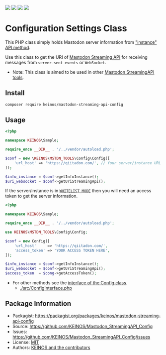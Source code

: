 [![](https://api.travis-ci.org/KEINOS/Mastodon_StreamingAPI_Config.svg?branch=master)](https://travis-ci.org/KEINOS/Mastodon_StreamingAPI_Config/builds "View Build Status in Travis CI")
[![](https://img.shields.io/coveralls/KEINOS/Mastodon_StreamingAPI_Config/master)](https://coveralls.io/github/KEINOS/Mastodon_StreamingAPI_Config?branch=master "View Coverage Status in COVERALLS")
[![](https://img.shields.io/scrutinizer/quality/g/KEINOS/Mastodon_StreamingAPI_Config/master)](https://scrutinizer-ci.com/g/KEINOS/Mastodon_StreamingAPI_Config/?branch=master "View code quality in Scrutinizer")
[![](https://img.shields.io/packagist/php-v/keinos/mastodon-streaming-api-config)](https://github.com/KEINOS/Mastodon_Streaming_API_Config/blob/master/.travis.yml "View version support in Packagist")

# Configuration Settings Class

This PHP class simply holds Mastodon server information from ["instance" API method](https://docs.joinmastodon.org/methods/instance/).

Use this class to get the URI of [Mastodon Streaming API](https://docs.joinmastodon.org/methods/timelines/streaming/) for receiving messages from `server-sent events` or `WebSocket`.

- Note: This class is aimed to be used in other [Mastodon StreamingAPI tools](https://github.com/search?q=user%3AKEINOS+Mastodon_StreamingAPI_).

## Install

```bash
composer require keinos/mastodon-streaming-api-config
```

## Usage

```php
<?php

namespace KEINOS\Sample;

require_once __DIR__ . '/../vendor/autoload.php';

$conf = new \KEINOS\MSTDN_TOOLS\Config\Config([
    'url_host' => 'https://qiitadon.com/', // Your server/instance URL
]);

$info_instance = $conf->getInfoInstance();
$uri_websocket = $conf->getUriStreamingApi();

```

If the server/instance is in [`WHITELIST_MODE`](https://docs.joinmastodon.org/admin/config/#basic) then you will need an access token to get the server information.

```php
<?php

namespace KEINOS\Sample;

require_once __DIR__ . '/../vendor/autoload.php';

use KEINOS\MSTDN_TOOLS\Config\Config;

$conf = new Config([
    'url_host'     => 'https://qiitadon.com/',
    'access_token' => 'YOUR ACCESS TOKEN HERE',
]);

$info_instance = $conf->getInfoInstance();
$uri_websocket = $conf->getUriStreamingApi();
$access_token  = $cong->getAccessToken();

```

- For other methods see the [interface of the Config class](https://github.com/KEINOS/Mastodon_StreamingAPI_Config/blob/master/src/ConfigInterface.php).
  - [./src/ConfigInterface.php](./src/ConfigInterface.php)

## Package Information

- Packagist: https://packagist.org/packages/keinos/mastodon-streaming-api-config
- Source: https://github.com/KEINOS/Mastodon_StreamingAPI_Config
- Issues: https://github.com/KEINOS/Mastodon_StreamingAPI_Config/issues
- License: [MIT](https://github.com/KEINOS/Mastodon_StreamingAPI_Config/blob/master/LICENSE)
- Authors: [KEINOS and the contributors](https://github.com/KEINOS/Mastodon_StreamingAPI_Config/graphs/contributors)